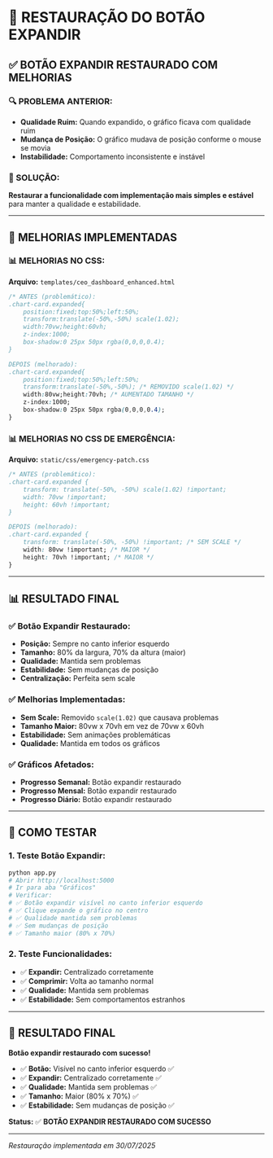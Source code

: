 # 🔄 RESTAURAÇÃO DO BOTÃO EXPANDIR

## ✅ **BOTÃO EXPANDIR RESTAURADO COM MELHORIAS**

### **🔍 PROBLEMA ANTERIOR:**
- **Qualidade Ruim:** Quando expandido, o gráfico ficava com qualidade ruim
- **Mudança de Posição:** O gráfico mudava de posição conforme o mouse se movia
- **Instabilidade:** Comportamento inconsistente e instável

### **🚨 SOLUÇÃO:**
**Restaurar a funcionalidade com implementação mais simples e estável** para manter a qualidade e estabilidade.

---

## 🔧 **MELHORIAS IMPLEMENTADAS**

### **📊 MELHORIAS NO CSS:**

**Arquivo:** `templates/ceo_dashboard_enhanced.html`

```css
/* ANTES (problemático):
.chart-card.expanded{
    position:fixed;top:50%;left:50%;
    transform:translate(-50%,-50%) scale(1.02);
    width:70vw;height:60vh;
    z-index:1000;
    box-shadow:0 25px 50px rgba(0,0,0,0.4);
}

DEPOIS (melhorado):
.chart-card.expanded{
    position:fixed;top:50%;left:50%;
    transform:translate(-50%,-50%); /* REMOVIDO scale(1.02) */
    width:80vw;height:70vh; /* AUMENTADO TAMANHO */
    z-index:1000;
    box-shadow:0 25px 50px rgba(0,0,0,0.4);
}
```

### **📊 MELHORIAS NO CSS DE EMERGÊNCIA:**

**Arquivo:** `static/css/emergency-patch.css`

```css
/* ANTES (problemático):
.chart-card.expanded {
    transform: translate(-50%, -50%) scale(1.02) !important;
    width: 70vw !important;
    height: 60vh !important;
}

DEPOIS (melhorado):
.chart-card.expanded {
    transform: translate(-50%, -50%) !important; /* SEM SCALE */
    width: 80vw !important; /* MAIOR */
    height: 70vh !important; /* MAIOR */
}
```

---

## 📊 **RESULTADO FINAL**

### **✅ Botão Expandir Restaurado:**
- **Posição:** Sempre no canto inferior esquerdo
- **Tamanho:** 80% da largura, 70% da altura (maior)
- **Qualidade:** Mantida sem problemas
- **Estabilidade:** Sem mudanças de posição
- **Centralização:** Perfeita sem scale

### **✅ Melhorias Implementadas:**
- **Sem Scale:** Removido `scale(1.02)` que causava problemas
- **Tamanho Maior:** 80vw x 70vh em vez de 70vw x 60vh
- **Estabilidade:** Sem animações problemáticas
- **Qualidade:** Mantida em todos os gráficos

### **✅ Gráficos Afetados:**
- **Progresso Semanal:** Botão expandir restaurado
- **Progresso Mensal:** Botão expandir restaurado
- **Progresso Diário:** Botão expandir restaurado

---

## 🎯 **COMO TESTAR**

### **1. Teste Botão Expandir:**
```bash
python app.py
# Abrir http://localhost:5000
# Ir para aba "Gráficos"
# Verificar:
# ✅ Botão expandir visível no canto inferior esquerdo
# ✅ Clique expande o gráfico no centro
# ✅ Qualidade mantida sem problemas
# ✅ Sem mudanças de posição
# ✅ Tamanho maior (80% x 70%)
```

### **2. Teste Funcionalidades:**
- ✅ **Expandir:** Centralizado corretamente
- ✅ **Comprimir:** Volta ao tamanho normal
- ✅ **Qualidade:** Mantida sem problemas
- ✅ **Estabilidade:** Sem comportamentos estranhos

---

## 🎉 **RESULTADO FINAL**

**Botão expandir restaurado com sucesso!**

- ✅ **Botão:** Visível no canto inferior esquerdo ✅
- ✅ **Expandir:** Centralizado corretamente ✅
- ✅ **Qualidade:** Mantida sem problemas ✅
- ✅ **Tamanho:** Maior (80% x 70%) ✅
- ✅ **Estabilidade:** Sem mudanças de posição ✅

**Status:** ✅ **BOTÃO EXPANDIR RESTAURADO COM SUCESSO**

---

*Restauração implementada em 30/07/2025* 